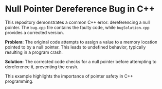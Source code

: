 # Null Pointer Dereference Bug in C++

This repository demonstrates a common C++ error: dereferencing a null pointer.  The `bug.cpp` file contains the faulty code, while `bugSolution.cpp` provides a corrected version.

**Problem:**
The original code attempts to assign a value to a memory location pointed to by a null pointer. This leads to undefined behavior, typically resulting in a program crash.

**Solution:**
The corrected code checks for a null pointer before attempting to dereference it, preventing the crash.

This example highlights the importance of pointer safety in C++ programming.